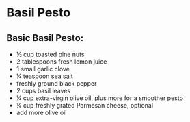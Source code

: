 # Basil Pesto
## Basic Basil Pesto:
- ½ cup toasted pine nuts
- 2 tablespoons fresh lemon juice
- 1 small garlic clove
- ¼ teaspoon sea salt
- freshly ground black pepper
- 2 cups basil leaves
- ¼ cup extra-virgin olive oil, plus more for a smoother pesto
- ¼ cup freshly grated Parmesan cheese, optional
- add more olive oil